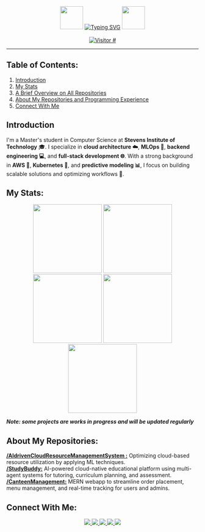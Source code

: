 <div align="center" valign="center">
  <img src="https://github.com/Manas300/Manas300/blob/main/master-chief-wave.gif" width="60" height="60" />
 <a href="https://git.io/typing-svg">
  <a href="https://git.io/typing-svg"><img src="https://readme-typing-svg.demolab.com?font=Jacquard+12&size=67&pause=1000&color=FDA620CD&center=true&vCenter=true&width=700&height=60&lines=Welcome+to+Manas's+Github!" alt="Typing SVG" /></a>
  <img src="https://github.com/Manas300/Manas300/blob/main/master-chief-wave.gif" width="60" height="60" />
</div>  
&nbsp;
<div align="center" valign="center" >
  <a href="https://hits.sh/github.com/Manas300/hits/">
    <img alt="Visitor #" src="https://hits.sh/github.com/Manas300/hits.svg?color=d1e6c2"/>
  </a>
</div>
<hr/>

## Table of Contents:  
1. [Introduction](#introduction)   
2. [My Stats](#my-stats)  
3. [A Brief Overview on All Repositories](#a-brief-overview-on-all-repositories)  
4. [About My Repositories and Programming Experience](#about-my-repositories-and-programming-experience)
5. [Connect With Me](#connect-with-me)

## Introduction
<p>I'm a Master's student in Computer Science at <strong>Stevens Institute of Technology</strong> 🎓. I specialize in <strong>cloud architecture ☁️</strong>, <strong>MLOps 🤖</strong>, <strong>backend engineering 💻</strong>, and <strong>full-stack development 🌐</strong>. With a strong background in <strong>AWS 🌟</strong>, <strong>Kubernetes 🐳</strong>, and <strong>predictive modeling 📊</strong>, I focus on building scalable solutions and optimizing workflows 🚀.</p>

## My Stats:
<div  align="center" valign="center">
  <img src="https://github-readme-stats.vercel.app/api?username=Manas300&bg_color=e0f0d4&border_color=a3c986&text_color=5c8040&title_color=f2f9f2&icon_color=f2f9f2&show_icons=true" height="180" href="https://github.com/anuraghazra/github-readme-stats">
  <img src="https://github-readme-stats.vercel.app/api/top-langs/?username=Manas300&langs_count=8&bg_color=e0f0d4&border_color=a3c986&text_color=5c8040&title_color=f2f9f2&card_width=560vw" href="https://github.com/anuraghazra/github-readme-stats" height="180">
  <div>
    <img src="https://github.com/Manas300/Manas300/blob/main/halo-gaming.gif" height="180"/>
    <img src="https://leetcard.jacoblin.cool/manas300?ext=heatmap&theme=forest" href="https://github.com/JacobLinCool/LeetCode-Stats-Card" height="180"/>
    <img src="https://github.com/Manas300/Manas300/blob/main/master-chief-coding.gif" height="180"/>
  </div>
</div>


__*Note: some projects are works in progress and will be updated regularly*__

## About My Repositories:
**[/AIdrivenCloudResourceManagementSystem :](https://github.com/Manas300/AI-driven-cloud-resource-management-system)** Optimizing cloud-based resource utilization by applying ML techniques.  
**[/StudyBuddy:](https://github.com/Manas300/Study-buddy)** AI-powered cloud-native educational platform using multi-agent systems for tutoring, curriculum planning, and assessment.
**[/CanteenManagement:](https://github.com/Manas300/Canteen-Management)** MERN webapp to streamline order placement, menu management, and real-time tracking for users and admins.



## Connect With Me:
<div align="center">
  <a href="https://linkedin.com/in/manas300">
    <img src="https://img.shields.io/badge/LinkedIn-0077B5?style=for-the-badge&logo=linkedin&logoColor=white" />
  </a>
  <a href="https://twitter.com/manas300">
    <img src="https://img.shields.io/badge/Twitter-1DA1F2?style=for-the-badge&logo=twitter&logoColor=white" />
  </a>
  <a href="https://discord.gg/manas300">
    <img src="https://img.shields.io/badge/Discord-7289DA?style=for-the-badge&logo=discord&logoColor=white" />
  </a>
  <a href="mailto:manas300@example.com">
    <img src="https://img.shields.io/badge/Email-D14836?style=for-the-badge&logo=gmail&logoColor=white" />
  </a>
  <a href="https://twitch.tv/manas300">
    <img src="https://img.shields.io/badge/Twitch-9146FF?style=for-the-badge&logo=twitch&logoColor=white" />
  </a>
</div>


